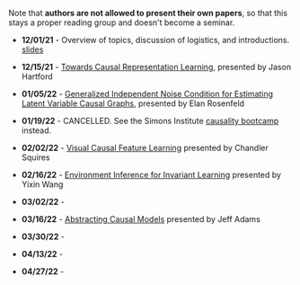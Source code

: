 Note that **authors are not allowed to present their own papers**, so that this stays a proper reading group and doesn't become a seminar.

* **12/01/21** - Overview of topics, discussion of logistics, and introductions. [slides](slides/causal-rep-learning-reading-group.pdf)

* **12/15/21** - [Towards Causal Representation Learning](https://arxiv.org/abs/2102.11107), presented by Jason Hartford

* **01/05/22** - [Generalized Independent Noise Condition for Estimating Latent Variable Causal Graphs](https://proceedings.neurips.cc/paper/2020/file/aa475604668730af60a0a87cc92604da-Paper.pdf), presented by Elan Rosenfeld

* **01/19/22** - CANCELLED. See the Simons Institute [causality bootcamp](https://simons.berkeley.edu/workshops/causality-2022-bc) instead.

* **02/02/22** - [Visual Causal Feature Learning]( https://arxiv.org/pdf/1412.2309.pdf) presented by Chandler Squires

* **02/16/22** - [Environment Inference for Invariant Learning](https://arxiv.org/abs/2010.07249) presented by Yixin Wang

* **03/02/22** - 

* **03/16/22** - [Abstracting Causal Models](https://www.cs.cornell.edu/home/halpern/papers/abstraction.pdf) presented by Jeff Adams

* **03/30/22** - 

* **04/13/22** - 

* **04/27/22** -
